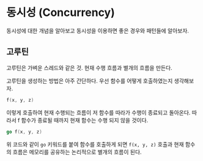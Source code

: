 # 동시성 (Concurrency)

동시성에 대한 개념을 알아보고 동시성을 이용하면 좋은 경우와 패턴들에 알아보자.

## 고루틴

고루틴은 가벼운 스레드와 같은 것. 현재 수행 흐름과 별개의 흐름을 만든다.


고루틴을 생성하는 방법은 아주 간단하다. 우선 함수를 어떻게 호출하였는지 생각해보자.

~~~ go
f(x, y, z)
~~~

이렇게 호출하여 현재 수행되는 흐름이 저 함수를 따라가 수행이 종료되고 돌아온다. 따라서 f 함수가 종료될 때까지 현재 함수는 수행 되지 않을 것이다.

~~~ go
go f(x, y, z)
~~~

위 코드와 같이 `go` 키워드를 붙여 함수를 호출하게 되면 `f(x, y, z)` 호출과 현재 함수의 흐름은 메모리를 공유하는 논리적으로 별개의 흐름이 된다. 